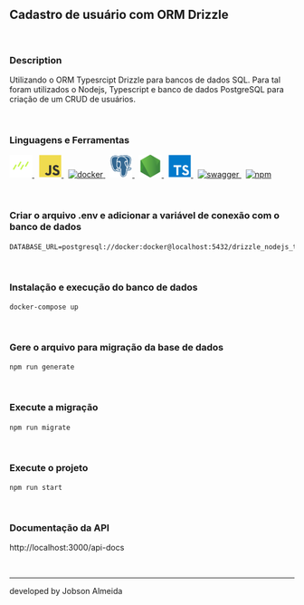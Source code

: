 ## Cadastro de usuário com ORM Drizzle
&nbsp;

### Description
Utilizando o ORM Typesrcipt Drizzle para bancos de dados SQL. Para tal foram utilizados o Nodejs, Typescript e banco de dados PostgreSQL para criação de um CRUD de usuários.

&nbsp;

### Linguagens e Ferramentas 
<p>
  <a href="https://orm.drizzle.team/" target="_blank" rel="noreferrer">
    <img src="./misc/readme/drizzle.svg" alt="drizzle" title="drizzle" width="40" height="40" />
  </a>
  &nbsp;
  <a href="https://developer.mozilla.org/en-US/docs/Web/JavaScript" target="_blank" rel="noreferrer">
    <img src="https://raw.githubusercontent.com/devicons/devicon/master/icons/javascript/javascript-original.svg" alt="javascript" title="javascript" width="40" height="40" />
  </a>
  &nbsp;
  <a href="https://www.docker.com/" target="_blank" rel="noreferrer">
    <img src="https://cdn.worldvectorlogo.com/logos/docker-4.svg" alt="docker" title="docker" width="40" height="40" />
  </a>
&nbsp;
  <a href="https://www.postgresql.org/" target="_blank" rel="noreferrer">
    <img src="https://raw.githubusercontent.com/devicons/devicon/master/icons/postgresql/postgresql-plain.svg" alt="postgres" title="postgres" width="40" height="40" />
  </a>
  &nbsp;
  <a href="https://nodejs.org" target="_blank" rel="noreferrer">
    <img src="https://raw.githubusercontent.com/devicons/devicon/master/icons/nodejs/nodejs-original.svg" alt="nodejs" title="nodejs" width="40" height="40" />
  </a>
  &nbsp;
  <a href="https://www.typescriptlang.org/" target="_blank" rel="noreferrer">
    <img src="https://raw.githubusercontent.com/devicons/devicon/master/icons/typescript/typescript-original.svg" alt="typescript" title="typescript" width="40" height="40" />
  </a>
  &nbsp;
  <a href="https://www.swagger.io/" target="_blank" rel="noreferrer">
    <img src="https://www.svgrepo.com/show/374111/swagger.svg" alt="swagger" title="swagger" width="40" height="40" />
  </a>
  &nbsp;
  <a href="https://www.npmjs.com/" target="_blank" rel="noreferrer">
    <img src="https://cdn.worldvectorlogo.com/logos/npm-2.svg" alt="npm" title="npm" width="100" height="40" />
  </a>
</p>
 

&nbsp;

### Criar o arquivo .env e adicionar a variável de conexão com o banco de dados

```dosini
DATABASE_URL=postgresql://docker:docker@localhost:5432/drizzle_nodejs_typescript
```

&nbsp;

### Instalação e execução do banco de dados

```dosini
docker-compose up
```

&nbsp;

### Gere o arquivo para migração da base de dados

```dosini
npm run generate
```

&nbsp;

### Execute a migração 

```dosini
npm run migrate
```

&nbsp;

### Execute o projeto 

```dosini
npm run start
```

&nbsp;

### Documentação da API

http://localhost:3000/api-docs

&nbsp;
&nbsp;

---

developed by Jobson Almeida
